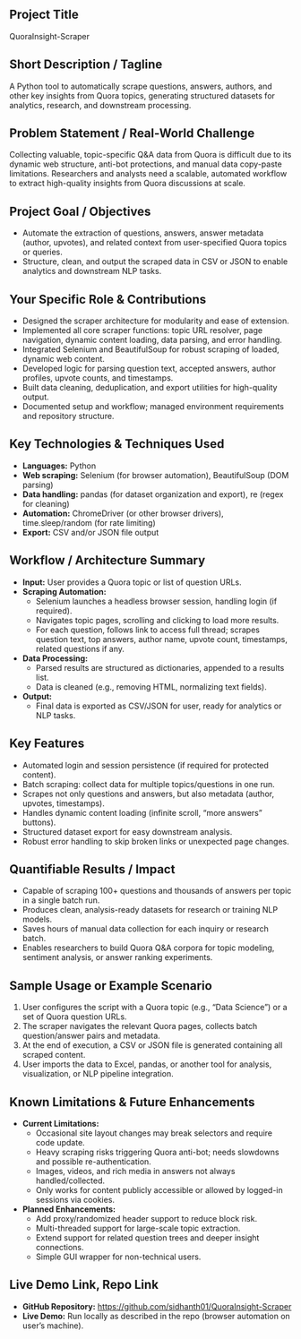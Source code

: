 ## Project Title
QuoraInsight-Scraper

## Short Description / Tagline
A Python tool to automatically scrape questions, answers, authors, and other key insights from Quora topics, generating structured datasets for analytics, research, and downstream processing.

## Problem Statement / Real-World Challenge
Collecting valuable, topic-specific Q&A data from Quora is difficult due to its dynamic web structure, anti-bot protections, and manual data copy-paste limitations. Researchers and analysts need a scalable, automated workflow to extract high-quality insights from Quora discussions at scale.

## Project Goal / Objectives
- Automate the extraction of questions, answers, answer metadata (author, upvotes), and related context from user-specified Quora topics or queries.
- Structure, clean, and output the scraped data in CSV or JSON to enable analytics and downstream NLP tasks.

## Your Specific Role & Contributions
- Designed the scraper architecture for modularity and ease of extension.
- Implemented all core scraper functions: topic URL resolver, page navigation, dynamic content loading, data parsing, and error handling.
- Integrated Selenium and BeautifulSoup for robust scraping of loaded, dynamic web content.
- Developed logic for parsing question text, accepted answers, author profiles, upvote counts, and timestamps.
- Built data cleaning, deduplication, and export utilities for high-quality output.
- Documented setup and workflow; managed environment requirements and repository structure.

## Key Technologies & Techniques Used
- **Languages:** Python
- **Web scraping:** Selenium (for browser automation), BeautifulSoup (DOM parsing)
- **Data handling:** pandas (for dataset organization and export), re (regex for cleaning)
- **Automation:** ChromeDriver (or other browser drivers), time.sleep/random (for rate limiting)
- **Export:** CSV and/or JSON file output

## Workflow / Architecture Summary
- **Input:** User provides a Quora topic or list of question URLs.
- **Scraping Automation:**
    - Selenium launches a headless browser session, handling login (if required).
    - Navigates topic pages, scrolling and clicking to load more results.
    - For each question, follows link to access full thread; scrapes question text, top answers, author name, upvote count, timestamps, related questions if any.
- **Data Processing:**
    - Parsed results are structured as dictionaries, appended to a results list.
    - Data is cleaned (e.g., removing HTML, normalizing text fields).
- **Output:**
    - Final data is exported as CSV/JSON for user, ready for analytics or NLP tasks.

## Key Features
- Automated login and session persistence (if required for protected content).
- Batch scraping: collect data for multiple topics/questions in one run.
- Scrapes not only questions and answers, but also metadata (author, upvotes, timestamps).
- Handles dynamic content loading (infinite scroll, “more answers” buttons).
- Structured dataset export for easy downstream analysis.
- Robust error handling to skip broken links or unexpected page changes.

## Quantifiable Results / Impact
- Capable of scraping 100+ questions and thousands of answers per topic in a single batch run.
- Produces clean, analysis-ready datasets for research or training NLP models.
- Saves hours of manual data collection for each inquiry or research batch.
- Enables researchers to build Quora Q&A corpora for topic modeling, sentiment analysis, or answer ranking experiments.

## Sample Usage or Example Scenario
1. User configures the script with a Quora topic (e.g., “Data Science”) or a set of Quora question URLs.
2. The scraper navigates the relevant Quora pages, collects batch question/answer pairs and metadata.
3. At the end of execution, a CSV or JSON file is generated containing all scraped content.
4. User imports the data to Excel, pandas, or another tool for analysis, visualization, or NLP pipeline integration.

## Known Limitations & Future Enhancements
- **Current Limitations:**
    - Occasional site layout changes may break selectors and require code update.
    - Heavy scraping risks triggering Quora anti-bot; needs slowdowns and possible re-authentication.
    - Images, videos, and rich media in answers not always handled/collected.
    - Only works for content publicly accessible or allowed by logged-in sessions via cookies.
- **Planned Enhancements:**
    - Add proxy/randomized header support to reduce block risk.
    - Multi-threaded support for large-scale topic extraction.
    - Extend support for related question trees and deeper insight connections.
    - Simple GUI wrapper for non-technical users.

## Live Demo Link, Repo Link
- **GitHub Repository:** https://github.com/sidhanth01/QuoraInsight-Scraper
- **Live Demo:** Run locally as described in the repo (browser automation on user’s machine).